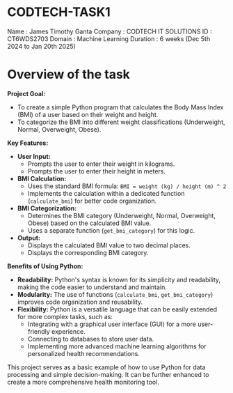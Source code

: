 # CODTECH-TASK1

Name : James Timothy Ganta
Company : CODTECH IT SOLUTIONS
ID : CT6WDS2703
Domain : Machine Learning
Duration : 6 weeks (Dec 5th 2024 to Jan 20th 2025)


# Overview of the task

**Project Goal:**

* To create a simple Python program that calculates the Body Mass Index (BMI) of a user based on their weight and height.
* To categorize the BMI into different weight classifications (Underweight, Normal, Overweight, Obese).

**Key Features:**

* **User Input:** 
    * Prompts the user to enter their weight in kilograms.
    * Prompts the user to enter their height in meters.
* **BMI Calculation:**
    * Uses the standard BMI formula: `BMI = weight (kg) / height (m) ^ 2` 
    * Implements the calculation within a dedicated function (`calculate_bmi`) for better code organization.
* **BMI Categorization:**
    * Determines the BMI category (Underweight, Normal, Overweight, Obese) based on the calculated BMI value.
    * Uses a separate function (`get_bmi_category`) for this logic.
* **Output:**
    * Displays the calculated BMI value to two decimal places.
    * Displays the corresponding BMI category.

**Benefits of Using Python:**

* **Readability:** Python's syntax is known for its simplicity and readability, making the code easier to understand and maintain.
* **Modularity:** The use of functions (`calculate_bmi`, `get_bmi_category`) improves code organization and reusability.
* **Flexibility:** Python is a versatile language that can be easily extended for more complex tasks, such as:
    * Integrating with a graphical user interface (GUI) for a more user-friendly experience.
    * Connecting to databases to store user data.
    * Implementing more advanced machine learning algorithms for personalized health recommendations.

This project serves as a basic example of how to use Python for data processing and simple decision-making. It can be further enhanced to create a more comprehensive health monitoring tool.
